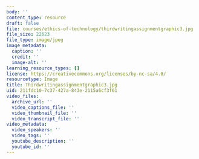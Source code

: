 ```yaml
---
body: ''
content_type: resource
draft: false
file: courses/ethics-of-technology/thirdwritingassignmentgraphic3.jpg
file_size: 22623
file_type: image/jpeg
image_metadata:
  caption: ''
  credit: ''
  image-alt: ''
learning_resource_types: []
license: https://creativecommons.org/licenses/by-nc-sa/4.0/
resourcetype: Image
title: Thirdwritingassignmentgraphic3.jpg
uid: 211fdc10-7c37-427a-843e-2115a6cf3f61
video_files:
  archive_url: ''
  video_captions_file: ''
  video_thumbnail_file: ''
  video_transcript_file: ''
video_metadata:
  video_speakers: ''
  video_tags: ''
  youtube_description: ''
  youtube_id: ''
---
```

